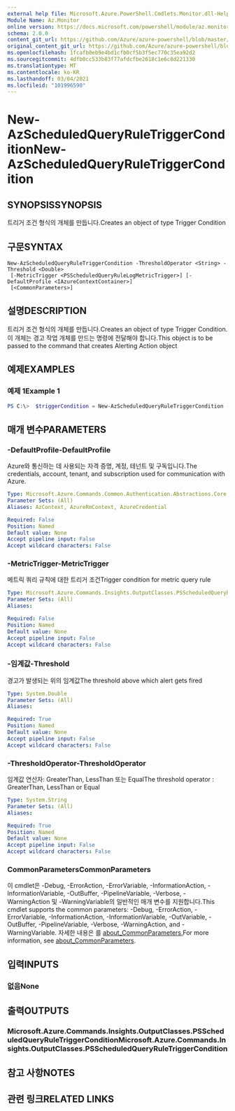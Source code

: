 ```yaml
---
external help file: Microsoft.Azure.PowerShell.Cmdlets.Monitor.dll-Help.xml
Module Name: Az.Monitor
online version: https://docs.microsoft.com/powershell/module/az.monitor/new-azscheduledqueryruletriggercondition
schema: 2.0.0
content_git_url: https://github.com/Azure/azure-powershell/blob/master/src/Monitor/Monitor/help/New-AzScheduledQueryRuleTriggerCondition.md
original_content_git_url: https://github.com/Azure/azure-powershell/blob/master/src/Monitor/Monitor/help/New-AzScheduledQueryRuleTriggerCondition.md
ms.openlocfilehash: 1fcafb0eb9e4bd1cfb0cf5b3f5ec770c35ea92d2
ms.sourcegitcommit: 4dfb0cc533b83f77afdcfbe2618c1e6c8d221330
ms.translationtype: MT
ms.contentlocale: ko-KR
ms.lasthandoff: 03/04/2021
ms.locfileid: "101996590"
---
```

# <span data-ttu-id="adb3a-101">New-AzScheduledQueryRuleTriggerCondition</span><span class="sxs-lookup"><span data-stu-id="adb3a-101">New-AzScheduledQueryRuleTriggerCondition</span></span>

## <span data-ttu-id="adb3a-102">SYNOPSIS</span><span class="sxs-lookup"><span data-stu-id="adb3a-102">SYNOPSIS</span></span>
<span data-ttu-id="adb3a-103">트리거 조건 형식의 개체를 만듭니다.</span><span class="sxs-lookup"><span data-stu-id="adb3a-103">Creates an object of type Trigger Condition</span></span>

## <span data-ttu-id="adb3a-104">구문</span><span class="sxs-lookup"><span data-stu-id="adb3a-104">SYNTAX</span></span>

```
New-AzScheduledQueryRuleTriggerCondition -ThresholdOperator <String> -Threshold <Double>
 [-MetricTrigger <PSScheduledQueryRuleLogMetricTrigger>] [-DefaultProfile <IAzureContextContainer>]
 [<CommonParameters>]
```

## <span data-ttu-id="adb3a-105">설명</span><span class="sxs-lookup"><span data-stu-id="adb3a-105">DESCRIPTION</span></span>
<span data-ttu-id="adb3a-106">트리거 조건 형식의 개체를 만듭니다.</span><span class="sxs-lookup"><span data-stu-id="adb3a-106">Creates an object of type Trigger Condition.</span></span>
<span data-ttu-id="adb3a-107">이 개체는 경고 작업 개체를 만드는 명령에 전달해야 합니다.</span><span class="sxs-lookup"><span data-stu-id="adb3a-107">This object is to be passed to the command that creates Alerting Action object</span></span>

## <span data-ttu-id="adb3a-108">예제</span><span class="sxs-lookup"><span data-stu-id="adb3a-108">EXAMPLES</span></span>

### <span data-ttu-id="adb3a-109">예제 1</span><span class="sxs-lookup"><span data-stu-id="adb3a-109">Example 1</span></span>
```powershell
PS C:\>  $triggerCondition = New-AzScheduledQueryRuleTriggerCondition -ThresholdOperator "GreaterThan" -Threshold 3 -MetricTrigger $metricTrigger
```

## <span data-ttu-id="adb3a-110">매개 변수</span><span class="sxs-lookup"><span data-stu-id="adb3a-110">PARAMETERS</span></span>

### <span data-ttu-id="adb3a-111">-DefaultProfile</span><span class="sxs-lookup"><span data-stu-id="adb3a-111">-DefaultProfile</span></span>
<span data-ttu-id="adb3a-112">Azure와 통신하는 데 사용되는 자격 증명, 계정, 테넌트 및 구독입니다.</span><span class="sxs-lookup"><span data-stu-id="adb3a-112">The credentials, account, tenant, and subscription used for communication with Azure.</span></span>

```yaml
Type: Microsoft.Azure.Commands.Common.Authentication.Abstractions.Core.IAzureContextContainer
Parameter Sets: (All)
Aliases: AzContext, AzureRmContext, AzureCredential

Required: False
Position: Named
Default value: None
Accept pipeline input: False
Accept wildcard characters: False
```

### <span data-ttu-id="adb3a-113">-MetricTrigger</span><span class="sxs-lookup"><span data-stu-id="adb3a-113">-MetricTrigger</span></span>
<span data-ttu-id="adb3a-114">메트릭 쿼리 규칙에 대한 트리거 조건</span><span class="sxs-lookup"><span data-stu-id="adb3a-114">Trigger condition for metric query rule</span></span>

```yaml
Type: Microsoft.Azure.Commands.Insights.OutputClasses.PSScheduledQueryRuleLogMetricTrigger
Parameter Sets: (All)
Aliases:

Required: False
Position: Named
Default value: None
Accept pipeline input: False
Accept wildcard characters: False
```

### <span data-ttu-id="adb3a-115">-임계값</span><span class="sxs-lookup"><span data-stu-id="adb3a-115">-Threshold</span></span>
<span data-ttu-id="adb3a-116">경고가 발생되는 위의 임계값</span><span class="sxs-lookup"><span data-stu-id="adb3a-116">The threshold above which alert gets fired</span></span>

```yaml
Type: System.Double
Parameter Sets: (All)
Aliases:

Required: True
Position: Named
Default value: None
Accept pipeline input: False
Accept wildcard characters: False
```

### <span data-ttu-id="adb3a-117">-ThresholdOperator</span><span class="sxs-lookup"><span data-stu-id="adb3a-117">-ThresholdOperator</span></span>
<span data-ttu-id="adb3a-118">임계값 연산자: GreaterThan, LessThan 또는 Equal</span><span class="sxs-lookup"><span data-stu-id="adb3a-118">The threshold operator : GreaterThan, LessThan or Equal</span></span>

```yaml
Type: System.String
Parameter Sets: (All)
Aliases:

Required: True
Position: Named
Default value: None
Accept pipeline input: False
Accept wildcard characters: False
```

### <span data-ttu-id="adb3a-119">CommonParameters</span><span class="sxs-lookup"><span data-stu-id="adb3a-119">CommonParameters</span></span>
<span data-ttu-id="adb3a-120">이 cmdlet은 -Debug, -ErrorAction, -ErrorVariable, -InformationAction, -InformationVariable, -OutBuffer, -PipelineVariable, -Verbose, -WarningAction 및 -WarningVariable의 일반적인 매개 변수를 지원합니다.</span><span class="sxs-lookup"><span data-stu-id="adb3a-120">This cmdlet supports the common parameters: -Debug, -ErrorAction, -ErrorVariable, -InformationAction, -InformationVariable, -OutVariable, -OutBuffer, -PipelineVariable, -Verbose, -WarningAction, and -WarningVariable.</span></span> <span data-ttu-id="adb3a-121">자세한 내용은 를 [about_CommonParameters.](http://go.microsoft.com/fwlink/?LinkID=113216)</span><span class="sxs-lookup"><span data-stu-id="adb3a-121">For more information, see [about_CommonParameters](http://go.microsoft.com/fwlink/?LinkID=113216).</span></span>

## <span data-ttu-id="adb3a-122">입력</span><span class="sxs-lookup"><span data-stu-id="adb3a-122">INPUTS</span></span>

### <span data-ttu-id="adb3a-123">없음</span><span class="sxs-lookup"><span data-stu-id="adb3a-123">None</span></span>

## <span data-ttu-id="adb3a-124">출력</span><span class="sxs-lookup"><span data-stu-id="adb3a-124">OUTPUTS</span></span>

### <span data-ttu-id="adb3a-125">Microsoft.Azure.Commands.Insights.OutputClasses.PSScheduledQueryRuleTriggerCondition</span><span class="sxs-lookup"><span data-stu-id="adb3a-125">Microsoft.Azure.Commands.Insights.OutputClasses.PSScheduledQueryRuleTriggerCondition</span></span>

## <span data-ttu-id="adb3a-126">참고 사항</span><span class="sxs-lookup"><span data-stu-id="adb3a-126">NOTES</span></span>

## <span data-ttu-id="adb3a-127">관련 링크</span><span class="sxs-lookup"><span data-stu-id="adb3a-127">RELATED LINKS</span></span>
